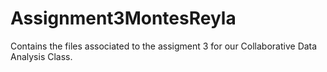 # Assignment3MontesReyla
Contains the files associated to the assigment 3 for our Collaborative Data Analysis Class.
